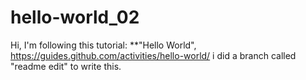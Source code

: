 # hello-world_02
Hi, I'm following this tutorial: **"Hello World", https://guides.github.com/activities/hello-world/ i did a branch called "readme edit" to write this.  
